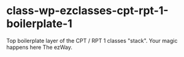 class-wp-ezclasses-cpt-rpt-1-boilerplate-1
==========================================

Top boilerplate layer of the CPT / RPT 1 classes "stack". Your magic happens here The ezWay.
